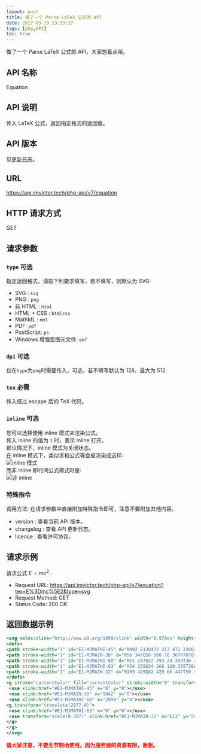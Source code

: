 ```yaml
---
layout: post
title: 做了一个 Parse LaTeX 公式的 API
date: 2017-03-19 13:33:27
tags: [php,API]
toc: true
---
```


做了一个 Parse LaTeX 公式的 API，大家悠着点用。
## API 名称
Equation
## API 说明
传入 LaTeX 公式，返回指定格式的返回值。 
## API 版本
见[更新日志](https://api.imvictor.tech/php-api/v7/equation?changelog)。
## URL
https://api.imvictor.tech/php-api/v7/equation  
## HTTP 请求方式
GET
## 请求参数
### `type` 可选 
指定返回格式，请按下列要求填写，若不填写，则默认为 SVG:
+ SVG : `svg`
+ PNG : `png`
+ 纯 HTML : `html`
+ HTML + CSS : `htmlcss`
+ MathML : `mml`  
+ PDF: `pdf`
+ PostScript: `ps`
+ Windows 增强型图元文件: `emf`

### `dpi` 可选
仅在`type`为`png`时需要传入，可选，若不填写默认为 128，最大为 512.

### `tex` 必需
传入经过 escape 后的 TeX 代码。

### `inline` 可选
您可以选择使用 inline 模式来渲染公式。  
传入 inline 的值为 `1` 时，表示 inline 打开。  
默认情况下，inline 模式为关闭状态。  
在 inline 模式下，类似求和公式等会被渲染成这样:  
![inline 模式](https://api.imvictor.tech/php-api/v7/equation?tex=%5Csum_%7Bi%3D1%7D%5E%7Bn%7D%7Ba_i%7D&type=svg&dpi=128&inline=1)  
而非 inline 即行间公式模式时是:   
![非 inline](https://api.imvictor.tech/php-api/v7/equation?tex=%5Csum_%7Bi%3D1%7D%5E%7Bn%7D%7Ba_i%7D&type=svg)  
### 特殊指令
调用方法: 在请求参数中直接附加特殊指令即可，注意不要附加其他内容。

- version : 查看当前 API 版本。
- changelog : 查看 API 更新日志。
- license : 查看许可协议。

## 请求示例
请求公式 $E = mc^2$:  
- Request URL: https://api.imvictor.tech/php-api/v7/equation?tex=E%3Dmc%5E2&type=svg  
- Request Method: GET  
- Status Code: 200 OK  

## 返回数据示例
````xml
<svg xmlns:xlink="http://www.w3.org/1999/xlink" width="8.976ex" height="2.676ex" style="vertical-align: -0.338ex;" viewBox="0 -1006.6 3864.5 1152.1" role="img" focusable="false" xmlns="http://www.w3.org/2000/svg">
<defs>
<path stroke-width="1" id="E1-MJMATHI-45" d="M492 213Q472 213 472 226Q472 230 477 250T482 285Q482 316 461 323T364 330H312Q311 328 277 192T243 52Q243 48 254 48T334 46Q428 46 458 48T518 61Q567 77 599 117T670 248Q680 270 683 272Q690 274 698 274Q718 274 718 261Q613 7 608 2Q605 0 322 0H133Q31 0 31 11Q31 13 34 25Q38 41 42 43T65 46Q92 46 125 49Q139 52 144 61Q146 66 215 342T285 622Q285 629 281 629Q273 632 228 634H197Q191 640 191 642T193 659Q197 676 203 680H757Q764 676 764 669Q764 664 751 557T737 447Q735 440 717 440H705Q698 445 698 453L701 476Q704 500 704 528Q704 558 697 578T678 609T643 625T596 632T532 634H485Q397 633 392 631Q388 629 386 622Q385 619 355 499T324 377Q347 376 372 376H398Q464 376 489 391T534 472Q538 488 540 490T557 493Q562 493 565 493T570 492T572 491T574 487T577 483L544 351Q511 218 508 216Q505 213 492 213Z"></path>
<path stroke-width="1" id="E1-MJMAIN-3D" d="M56 347Q56 360 70 367H707Q722 359 722 347Q722 336 708 328L390 327H72Q56 332 56 347ZM56 153Q56 168 72 173H708Q722 163 722 153Q722 140 707 133H70Q56 140 56 153Z"></path>
<path stroke-width="1" id="E1-MJMATHI-6D" d="M21 287Q22 293 24 303T36 341T56 388T88 425T132 442T175 435T205 417T221 395T229 376L231 369Q231 367 232 367L243 378Q303 442 384 442Q401 442 415 440T441 433T460 423T475 411T485 398T493 385T497 373T500 364T502 357L510 367Q573 442 659 442Q713 442 746 415T780 336Q780 285 742 178T704 50Q705 36 709 31T724 26Q752 26 776 56T815 138Q818 149 821 151T837 153Q857 153 857 145Q857 144 853 130Q845 101 831 73T785 17T716 -10Q669 -10 648 17T627 73Q627 92 663 193T700 345Q700 404 656 404H651Q565 404 506 303L499 291L466 157Q433 26 428 16Q415 -11 385 -11Q372 -11 364 -4T353 8T350 18Q350 29 384 161L420 307Q423 322 423 345Q423 404 379 404H374Q288 404 229 303L222 291L189 157Q156 26 151 16Q138 -11 108 -11Q95 -11 87 -5T76 7T74 17Q74 30 112 181Q151 335 151 342Q154 357 154 369Q154 405 129 405Q107 405 92 377T69 316T57 280Q55 278 41 278H27Q21 284 21 287Z"></path>
<path stroke-width="1" id="E1-MJMATHI-63" d="M34 159Q34 268 120 355T306 442Q362 442 394 418T427 355Q427 326 408 306T360 285Q341 285 330 295T319 325T330 359T352 380T366 386H367Q367 388 361 392T340 400T306 404Q276 404 249 390Q228 381 206 359Q162 315 142 235T121 119Q121 73 147 50Q169 26 205 26H209Q321 26 394 111Q403 121 406 121Q410 121 419 112T429 98T420 83T391 55T346 25T282 0T202 -11Q127 -11 81 37T34 159Z"></path>
<path stroke-width="1" id="E1-MJMAIN-32" d="M109 429Q82 429 66 447T50 491Q50 562 103 614T235 666Q326 666 387 610T449 465Q449 422 429 383T381 315T301 241Q265 210 201 149L142 93L218 92Q375 92 385 97Q392 99 409 186V189H449V186Q448 183 436 95T421 3V0H50V19V31Q50 38 56 46T86 81Q115 113 136 137Q145 147 170 174T204 211T233 244T261 278T284 308T305 340T320 369T333 401T340 431T343 464Q343 527 309 573T212 619Q179 619 154 602T119 569T109 550Q109 549 114 549Q132 549 151 535T170 489Q170 464 154 447T109 429Z"></path>
</defs>
<g stroke="currentColor" fill="currentColor" stroke-width="0" transform="matrix(1 0 0 -1 0 0)">
 <use xlink:href="#E1-MJMATHI-45" x="0" y="0"></use>
 <use xlink:href="#E1-MJMAIN-3D" x="1042" y="0"></use>
 <use xlink:href="#E1-MJMATHI-6D" x="2098" y="0"></use>
<g transform="translate(2977,0)">
 <use xlink:href="#E1-MJMATHI-63" x="0" y="0"></use>
 <use transform="scale(0.707)" xlink:href="#E1-MJMAIN-32" x="613" y="583"></use>
</g>
</g>
</svg>
```` 
<b style="color: red;">请大家注意，不要无节制地使用。因为服务器的资源有限，谢谢。</b>


